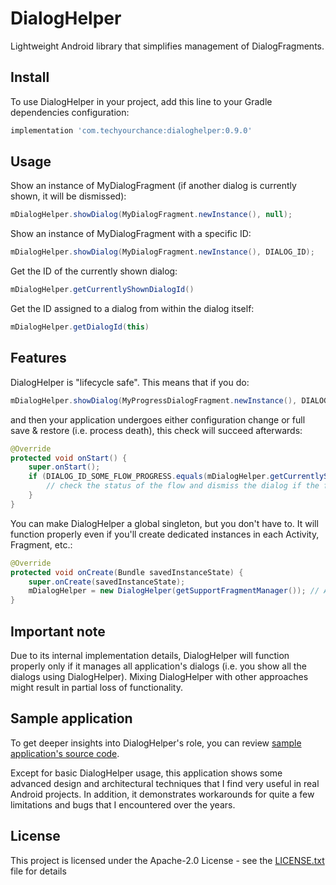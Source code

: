# DialogHelper

Lightweight Android library that simplifies management of DialogFragments.

## Install

To use DialogHelper in your project, add this line to your Gradle dependencies configuration:

```gradle
implementation 'com.techyourchance:dialoghelper:0.9.0'
```

## Usage

Show an instance of MyDialogFragment (if another dialog is currently shown, it will be dismissed):

```java
mDialogHelper.showDialog(MyDialogFragment.newInstance(), null);
```

Show an instance of MyDialogFragment with a specific ID:

```java
mDialogHelper.showDialog(MyDialogFragment.newInstance(), DIALOG_ID);
```

Get the ID of the currently shown dialog:

```java
mDialogHelper.getCurrentlyShownDialogId()
```

Get the ID assigned to a dialog from within the dialog itself:

```java
mDialogHelper.getDialogId(this)
``` 

## Features

DialogHelper is "lifecycle safe". This means that if you do:

```java
mDialogHelper.showDialog(MyProgressDialogFragment.newInstance(), DIALOG_ID_SOME_FLOW_PROGRESS);
```

and then your application undergoes either configuration change or full save & restore (i.e. process death), this check will succeed afterwards:

```java
@Override
protected void onStart() {
    super.onStart();
    if (DIALOG_ID_SOME_FLOW_PROGRESS.equals(mDialogHelper.getCurrentlyShownDialogId())) {
        // check the status of the flow and dismiss the dialog if the flow has already completed
    }
}
```

You can make DialogHelper a global singleton, but you don't have to. It will function properly even if you'll create dedicated instances in each Activity, Fragment, etc.:

```java
@Override
protected void onCreate(Bundle savedInstanceState) {
    super.onCreate(savedInstanceState);
    mDialogHelper = new DialogHelper(getSupportFragmentManager()); // Activity-specific instance
}
```

## Important note

Due to its internal implementation details, DialogHelper will function properly only if it manages all application's dialogs (i.e. you show all the dialogs using DialogHelper). Mixing DialogHelper with other approaches might result in partial loss of functionality.

## Sample application

To get deeper insights into DialogHelper's role, you can review [sample application's source code](https://github.com/techyourchance/dialog-helper/tree/master/sample/src/main/java/com/techyourchance/dialoghelpersample).

Except for basic DialogHelper usage, this application shows some advanced design and architectural techniques that I find very useful in real Android projects. In addition, it demonstrates workarounds for quite a few limitations and bugs that I encountered over the years. 

## License

This project is licensed under the Apache-2.0 License - see the [LICENSE.txt](LICENSE.txt) file for details

